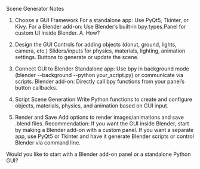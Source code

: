 Scene Generator Notes

1. Choose a GUI Framework
For a standalone app: Use PyQt5, Tkinter, or Kivy.
For a Blender add-on: Use Blender’s built-in bpy.types.Panel for custom UI inside Blender.
        A. How?

2. Design the GUI
Controls for adding objects (donut, ground, lights, camera, etc.)
Sliders/inputs for physics, materials, lighting, animation settings.
Buttons to generate or update the scene.
3. Connect GUI to Blender
Standalone app: Use bpy in background mode (blender --background --python your_script.py) or communicate via scripts.
Blender add-on: Directly call bpy functions from your panel’s button callbacks.
4. Script Scene Generation
Write Python functions to create and configure objects, materials, physics, and animation based on GUI input.
5. Render and Save
Add options to render images/animations and save .blend files.
Recommendation:
If you want the GUI inside Blender, start by making a Blender add-on with a custom panel.
If you want a separate app, use PyQt5 or Tkinter and have it generate Blender scripts or control Blender via command line.

Would you like to start with a Blender add-on panel or a standalone Python GUI?